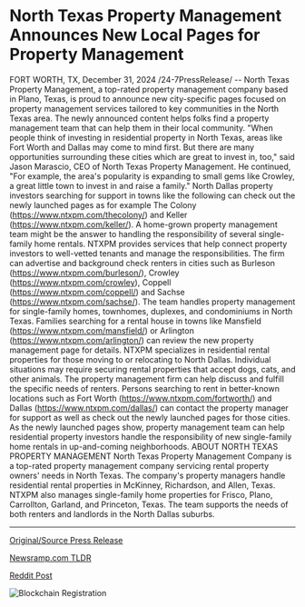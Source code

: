 # North Texas Property Management Announces New Local Pages for Property Management

FORT WORTH, TX, December 31, 2024 /24-7PressRelease/ -- North Texas Property Management, a top-rated property management company based in Plano, Texas, is proud to announce new city-specific pages focused on property management services tailored to key communities in the North Texas area. The newly announced content helps folks find a property management team that can help them in their local community.  "When people think of investing in residential property in North Texas, areas like Fort Worth and Dallas may come to mind first. But there are many opportunities surrounding these cities which are great to invest in, too," said Jason Marascio, CEO of North Texas Property Management. He continued, "For example, the area's popularity is expanding to small gems like Crowley, a great little town to invest in and raise a family."  North Dallas property investors searching for support in towns like the following can check out the newly launched pages as for example The Colony (https://www.ntxpm.com/thecolony/) and Keller (https://www.ntxpm.com/keller/). A home-grown property management team might be the answer to handling the responsibility of several single-family home rentals. NTXPM provides services that help connect property investors to well-vetted tenants and manage the responsibilities. The firm can advertise and background check renters in cities such as Burleson (https://www.ntxpm.com/burleson/), Crowley (https://www.ntxpm.com/crowley), Coppell (https://www.ntxpm.com/coppell/) and Sachse (https://www.ntxpm.com/sachse/).   The team handles property management for single-family homes, townhomes, duplexes, and condominiums in North Texas. Families searching for a rental house in towns like Mansfield (https://www.ntxpm.com/mansfield/) or Arlington (https://www.ntxpm.com/arlington/) can review the new property management page for details. NTXPM specializes in residential rental properties for those moving to or relocating to North Dallas. Individual situations may require securing rental properties that accept dogs, cats, and other animals. The property management firm can help discuss and fulfill the specific needs of renters.  Persons searching to rent in better-known locations such as Fort Worth (https://www.ntxpm.com/fortworth/) and Dallas (https://www.ntxpm.com/dallas/) can contact the property manager for support as well as check out the newly launched pages for those cities. As the newly launched pages show, property management team can help residential property investors handle the responsibility of new single-family home rentals in up-and-coming neighborhoods.  ABOUT NORTH TEXAS PROPERTY MANAGEMENT  North Texas Property Management Company is a top-rated property management company servicing rental property owners' needs in North Texas. The company's property managers handle residential rental properties in McKinney, Richardson, and Allen, Texas. NTXPM also manages single-family home properties for Frisco, Plano, Carrollton, Garland, and Princeton, Texas. The team supports the needs of both renters and landlords in the North Dallas suburbs. 

---

[Original/Source Press Release](https://www.24-7pressrelease.com/press-release/517457/north-texas-property-management-announces-new-local-pages-for-property-management)
                    

[Newsramp.com TLDR](https://newsramp.com/curated-news/north-texas-property-management-launches-city-specific-pages-for-tailored-property-management-services/6c541c3f5dd34b77ea14c8e822f210b0) 

 



[Reddit Post](https://www.reddit.com/r/RealEstate_NewsRamp/comments/1hqaa8o/north_texas_property_management_launches/) 



![Blockchain Registration](https://cdn.newsramp.app/24-7PressRelease/qrcode/2412/31/palef9JT.webp)